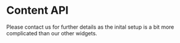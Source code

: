 # Content API

Please contact us for further details as the inital setup is a bit more complicated than our other widgets.
